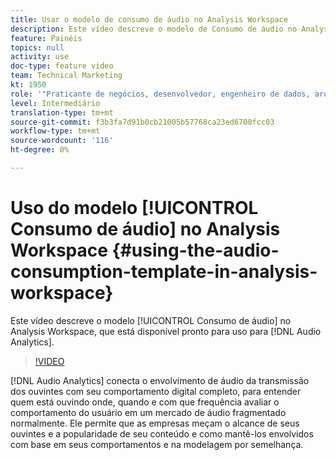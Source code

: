 ```yaml
---
title: Usar o modelo de consumo de áudio no Analysis Workspace
description: Este vídeo descreve o modelo de Consumo de áudio no Analysis Workspace, que está disponível pronto para uso no Audio Analytics.
feature: Painéis
topics: null
activity: use
doc-type: feature video
team: Technical Marketing
kt: 1950
role: '"Praticante de negócios, desenvolvedor, engenheiro de dados, arquiteto, arquiteto de dados, administrador, líder"'
level: Intermediário
translation-type: tm+mt
source-git-commit: f3b3fa7d91b0cb21005b57768ca23ed6700fcc03
workflow-type: tm+mt
source-wordcount: '116'
ht-degree: 0%

---
```



# Uso do modelo [!UICONTROL Consumo de áudio] no Analysis Workspace {#using-the-audio-consumption-template-in-analysis-workspace}

Este vídeo descreve o modelo [!UICONTROL Consumo de áudio] no Analysis Workspace, que está disponível pronto para uso para [!DNL Audio Analytics].

>[!VIDEO](https://video.tv.adobe.com/v/23901/?quality=12)

[!DNL Audio Analytics] conecta o envolvimento de áudio da transmissão dos ouvintes com seu comportamento digital completo, para entender quem está ouvindo onde, quando e com que frequência avaliar o comportamento do usuário em um mercado de áudio fragmentado normalmente. Ele permite que as empresas meçam o alcance de seus ouvintes e a popularidade de seu conteúdo e como mantê-los envolvidos com base em seus comportamentos e na modelagem por semelhança.
